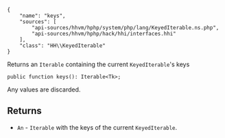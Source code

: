 ``` yamlmeta
{
    "name": "keys",
    "sources": [
        "api-sources/hhvm/hphp/system/php/lang/KeyedIterable.ns.php",
        "api-sources/hhvm/hphp/hack/hhi/interfaces.hhi"
    ],
    "class": "HH\\KeyedIterable"
}
```




Returns an ` Iterable ` containing the current `` KeyedIterable ``'s keys




``` Hack
public function keys(): Iterable<Tk>;
```




Any values are discarded.




## Returns




+ ` An ` - `` Iterable `` with the keys of the current ``` KeyedIterable ```.
<!-- HHAPIDOC -->
